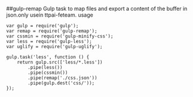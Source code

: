 ##gulp-remap
Gulp task to map files and export a content of the buffer in json.only usein ttpai-feteam.
  usage
```
var gulp = require('gulp');
var remap = require('gulp-remap');
var cssmin = require('gulp-minify-css');
var less = require('gulp-less');
var uglify = require('gulp-uglify');

gulp.task('less', function () {
	return gulp.src(['less/*.less'])
		.pipe(less())
		.pipe(cssmin())
		.pipe(remap('./css.json'))
		.pipe(gulp.dest('css/'));
});
```
